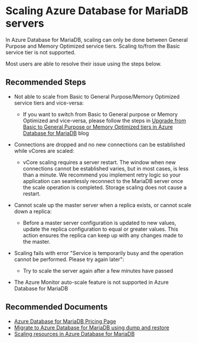 <properties
    pageTitle="Scaling Azure Database for MariaDB servers"
    description="Scaling Azure Database for MariaDB servers"
    service="microsoft.dbformariadb"
    resource="servers"
    authors="ambhatna"
    ms.author="ambhatna"
    displayOrder="180"
    selfHelpType="generic"
    supportTopicIds="32640148"
    resourceTags="servers, databases"
    productPesIds="16617"
    cloudEnvironments="public, Fairfax, usnat, ussec"
    articleId="634e9e51-3804-4776-911d-d90d1cd5a6bc"
    	ownershipId="AzureData_AzureDatabaseforMariaDB"
/>

# Scaling Azure Database for MariaDB servers

In Azure Database for MariaDB, scaling can only be done between General Purpose and Memory Optimized service tiers. Scaling to/from the Basic service tier is not supported.

Most users are able to resolve their issue using the steps below.

## **Recommended Steps**

* Not able to scale from Basic to General Purpose/Memory Optimized service tiers and vice-versa:

    * If you want to switch from Basic to General purpose or Memory Optimized and vice-versa, please follow the steps in [Upgrade from Basic to General Purpose or Memory Optimized tiers in Azure Database for MariaDB](https://techcommunity.microsoft.com/t5/Azure-Database-for-MariaDB/Upgrade-from-Basic-to-General-Purpose-or-Memory-Optimized-tiers/ba-p/841986) blog

* Connections are dropped and no new connections can be established while vCores are scaled:

    * vCore scaling requires a server restart. The window when new connections cannot be established varies, but in most cases, is less than a minute. We recommend you implement retry logic so your application can seamlessly reconnect to the MariaDB server once the scale operation is completed. Storage scaling does not cause a restart.

* Cannot scale up the master server when a replica exists, or cannot scale down a replica:

    * Before a master server configuration is updated to new values, update the replica configuration to equal or greater values. This action ensures the replica can keep up with any changes made to the master.

* Scaling fails with error "Service is temporarily busy and the operation cannot be performed. Please try again later":

    * Try to scale the server again after a few minutes have passed

* The Azure Monitor auto-scale feature is not supported in Azure Database for MariaDB

## **Recommended Documents**

* [Azure Database for MariaDB Pricing Page](https://azure.microsoft.com/pricing/details/mariadb/)<br>
* [Migrate to Azure Database for MariaDB using dump and restore](https://docs.microsoft.com/azure/mariadb/howto-migrate-dump-restore/)
* [Scaling resources in Azure Database for MariaDB](https://docs.microsoft.com/azure/mariadb/concepts-pricing-tiers#scale-resources/)
